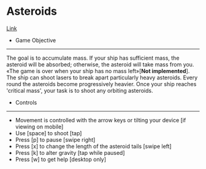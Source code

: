 # Asteroids

[Link][link]

[link]: http://corydantehall.com/Asteroids

+ Game Objective
---
The goal is to accumulate mass. If your ship has sufficient mass, the asteroid will be absorbed; otherwise, the asteroid will take mass from you. «The game is over when your ship has no mass left»[__Not implemented__]. The ship can shoot lasers to break apart particularly heavy asteroids. Every round the asteroids become progressively heavier. Once your ship reaches 'critical mass', your task is to shoot any orbiting asteroids.

+ Controls
---
- Movement is controlled with the arrow keys or tilting your device [if viewing on mobile]
- Use [space] to shoot [tap]
- Press [p] to pause [swipe right]
- Press [x] to change the length of the asteroid tails [swipe left]
- Press [k] to alter gravity [tap while paused]
- Press [w] to get help [desktop only]

